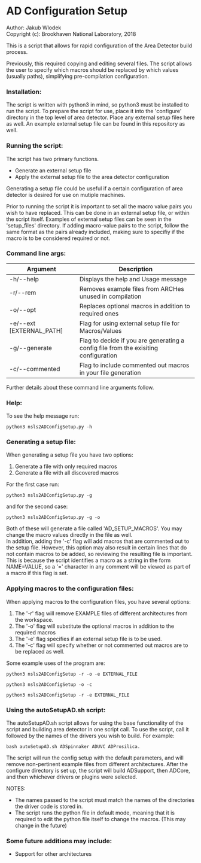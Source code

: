 # AD Configuration Setup

Author: Jakub Wlodek  
Copyright (c): Brookhaven National Laboratory, 2018

This is a script that allows for rapid configuration of the Area Detector build process.

Previously, this required copying and editing several files. The script allows the user
to specify which macros should be replaced by which values (usually paths), simplifying
pre-compilation configuration. 

### Installation:

The script is written with python3 in mind, so python3 must be installed to run the script. 
To prepare the script for use, place it into the 'configure' directory in the top level of
area detector. Place any external setup files here as well. An example external setup file can
be found in this repository as well.

### Running the script:

The script has two primary functions.
* Generate an external setup file
* Apply the external setup file to the area detector configuration

Generating a setup file could be useful if a certain configuration of area detector is desired for use on mutiple machines.

Prior to running the script it is important to set all the macro value pairs you wish to have replaced. This can be done in an external setup file, or within the script itself. Examples of external setup files can be seen in the 'setup_files' directory. If adding macro-value pairs
to the script, follow the same format as the pairs already included, making sure to specifiy if the macro is to be considered required or not.

### Command line args:

Argument |  Description
---------|-------------
-h/--help   |   Displays the help and Usage message
-r/--rem |   Removes example files from ARCHes unused in compilation
-o/--opt    |   Replaces optional macros in addition to required ones
-e/--ext  [EXTERNAL_PATH]  |   Flag for using external setup file for Macros/Values
-g/--generate   |   Flag to decide if you are generating a config file from the exisiting configuration
-c/--commented  | Flag to include commented out macros in your file generation

Further details about these command line arguments follow.

### Help:

To see the help message run:
```
python3 nsls2ADConfigSetup.py -h
```

### Generating a setup file:

When generating a setup file you have two options:

1) Generate a file with only required macros
2) Generate a file with all discovered macros

For the first case run:
```
python3 nsls2ADConfigSetup.py -g
```
and for the second case:
```
python3 nsls2ADConfigSetup.py -g -o
```
Both of these will generate a file called 'AD_SETUP_MACROS'. You may change the macro values directly in the file as well.    
In addition, adding the '-c' flag will add macros that are commented out to the setup file. 
However, this option may also result in certain lines that do not contain macros to be added, so 
reviewing the resulting file is important. This is because the script identifies a macro as a string
in the form NAME=VALUE, so a '=' character in any comment will be viewed as part of a macro if this
flag is set.

### Applying macros to the configuration files:

When applying macros to the configuration files, you have several options:

1. The '-r' flag will remove EXAMPLE files of different architectures from the workspace.
2. The '-o' flag will substitute the optional macros in addition to the required macros
3. The '-e' flag specifies if an external setup file is to be used.
4. The '-c' flag will specify whether or not commented out macros are to be replaced as well.

Some example uses of the program are:
```
python3 nsls2ADConfigSetup -r -o -e EXTERNAL_FILE

python3 nsls2ADConfigSetup -o -c

python3 nsls2ADConfigSetup -r -e EXTERNAL_FILE
```

### Using the autoSetupAD.sh script:

The autoSetupAD.sh script allows for using the base functionality of the script and building area detector in one script call. To use the script, call it followed by the names of the drivers you wish to build. For example:
```
bash autoSetupAD.sh ADSpinnaker ADUVC ADProsilica.
```
The script will run the config setup with the default parameters, and
will remove non-pertinent example files from different architectures. After the configure directory is set up, the script will build ADSupport, then ADCore, and then whichever drivers or plugins were selected.

NOTES: 
* The names passed to the script must match the names of the directories the driver code is stored in.
* The script runs the python file in default mode, meaning that it is required to edit the python file itself to change the macros. (This may change in the future)

### Some future additions may include:

* Support for other architectures
